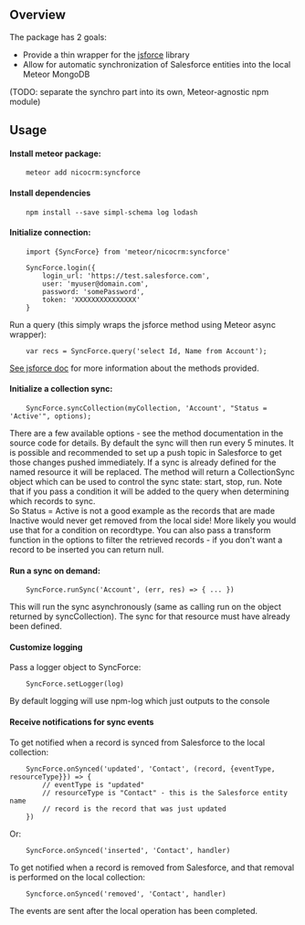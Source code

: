 Overview
--------

The package has 2 goals:

 * Provide a thin wrapper for the [jsforce](https://jsforce.github.io) library
 * Allow for automatic synchronization of Salesforce entities into the local Meteor
 MongoDB

(TODO: separate the synchro part into its own, Meteor-agnostic npm module)

Usage
-----

#### Install meteor package:

        meteor add nicocrm:syncforce
        
#### Install dependencies

        npm install --save simpl-schema log lodash

#### Initialize connection:

        import {SyncForce} from 'meteor/nicocrm:syncforce'

        SyncForce.login({
            login_url: 'https://test.salesforce.com',
            user: 'myuser@domain.com',
            password: 'somePassword',
            token: 'XXXXXXXXXXXXXXX'
        }

Run a query (this simply wraps the jsforce method using Meteor async wrapper):

        var recs = SyncForce.query('select Id, Name from Account');

[See jsforce doc](https://jsforce.github.io) for more information about the methods
provided.

#### Initialize a collection sync:

        SyncForce.syncCollection(myCollection, 'Account', "Status = 'Active'", options);

There are a few available options - see the method documentation in the source code
for details.  By default the sync will then run every 5 minutes.  It is possible
and recommended to set up a push topic in Salesforce to get those changes pushed
immediately.
If a sync is already defined for the named resource it will be replaced.
The method will return a CollectionSync object which can be used to control the
sync state: start, stop, run.
Note that if you pass a condition it will be added to the query when determining which records to sync.  
So Status = Active is not a good example as the records that are made Inactive would never get removed from the 
local side!  More likely you would use that for a condition on recordtype.  You can also pass a transform function 
in the options to filter the retrieved records - if you don't want a record to be inserted you can return null.

#### Run a sync on demand:

        SyncForce.runSync('Account', (err, res) => { ... })

This will run the sync asynchronously (same as calling run on the object returned by
syncCollection).  The sync for that resource must have already been defined.

#### Customize logging

Pass a logger object to SyncForce:

        SyncForce.setLogger(log)

By default logging will use npm-log which just outputs to the console

#### Receive notifications for sync events

To get notified when a record is synced from Salesforce to the local collection:

        SyncForce.onSynced('updated', 'Contact', (record, {eventType, resourceType}}) => {
            // eventType is "updated"
            // resourceType is "Contact" - this is the Salesforce entity name
            // record is the record that was just updated
        })
        
Or:
       
        SyncForce.onSynced('inserted', 'Contact', handler)
       
To get notified when a record is removed from Salesforce, and that removal is performed on the local collection:

        Syncforce.onSynced('removed', 'Contact', handler)
        
The events are sent after the local operation has been completed.        